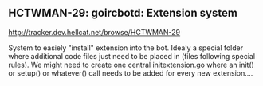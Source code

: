 HCTWMAN-29: goircbotd: Extension system
----------
http://tracker.dev.hellcat.net/browse/HCTWMAN-29

System to easiely "install" extension into the bot.
Idealy a special folder where additional code files just need to be placed in (files following special rules).
We might need to create one central initextension.go where an init() or setup() or whatever() call needs to be added for every new extension....
